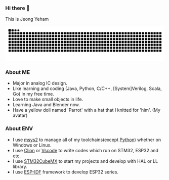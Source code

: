 ### Hi there 👋 
This is Jeong Yeham

<picture>
  <source media="(prefers-color-scheme: dark)" srcset="https://raw.githubusercontent.com/jeongyeham/jeongyeham/output/github-contribution-grid-snake-dark.svg">
  <source media="(prefers-color-scheme: light)" srcset="https://raw.githubusercontent.com/jeongyeham/jeongyeham/output/github-contribution-grid-snake.svg">
  <img alt="github contribution grid snake animation" src="https://raw.githubusercontent.com/jeongyeham/jeongyeham/output/github-contribution-grid-snake.svg">
</picture>

### About ME
* Major in analog IC design.<br>
* Like learning and coding (Java, Python, C/C++, [System]Verilog, Scala, Go) in my free time.<br>
* Love to make small objects in life.<br>
* Learning Java and Blender now.<br>
* Have a yellow doll named 'Parrot' with a hat that I knitted for 'him'. (My avatar)


### About ENV
* I use [msys2](https://www.msys2.org) to manage all of my toolchains(except [Python](https://www.python.org/)) whether on Windows or Linux.
* I use [Clion](https://www.jetbrains.com/clion) or [Vscode](https://code.visualstudio.com) to write codes which run on STM32, ESP32 and etc.
* I use [STM32CubeMX](https://www.st.com/en/development-tools/stm32cubemx) to start my projects and develop with HAL or LL library.
* I use [ESP-IDF](https://www.espressif.com.cn/zh-hans/products/sdks/esp-idf) framework to develop ESP32 series.
